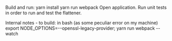 ﻿Build and run:
yarn install
yarn run webpack
Open application.
Run unit tests in order to run and test the flattener.


Internal notes - to build:
in bash (as some peculiar error on my machine)
export NODE_OPTIONS=--openssl-legacy-provider; yarn run webpack --watch